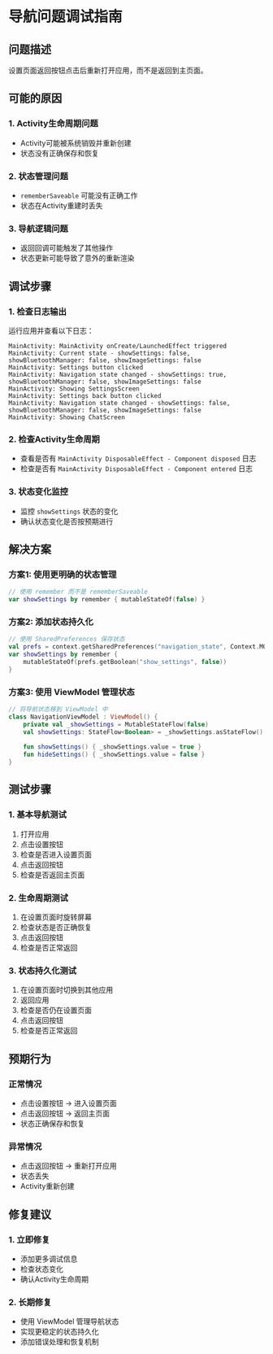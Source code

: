 # 导航问题调试指南

## 问题描述
设置页面返回按钮点击后重新打开应用，而不是返回到主页面。

## 可能的原因

### 1. Activity生命周期问题
- Activity可能被系统销毁并重新创建
- 状态没有正确保存和恢复

### 2. 状态管理问题
- `rememberSaveable` 可能没有正确工作
- 状态在Activity重建时丢失

### 3. 导航逻辑问题
- 返回回调可能触发了其他操作
- 状态更新可能导致了意外的重新渲染

## 调试步骤

### 1. 检查日志输出
运行应用并查看以下日志：
```
MainActivity: MainActivity onCreate/LaunchedEffect triggered
MainActivity: Current state - showSettings: false, showBluetoothManager: false, showImageSettings: false
MainActivity: Settings button clicked
MainActivity: Navigation state changed - showSettings: true, showBluetoothManager: false, showImageSettings: false
MainActivity: Showing SettingsScreen
MainActivity: Settings back button clicked
MainActivity: Navigation state changed - showSettings: false, showBluetoothManager: false, showImageSettings: false
MainActivity: Showing ChatScreen
```

### 2. 检查Activity生命周期
- 查看是否有 `MainActivity DisposableEffect - Component disposed` 日志
- 检查是否有 `MainActivity DisposableEffect - Component entered` 日志

### 3. 状态变化监控
- 监控 `showSettings` 状态的变化
- 确认状态变化是否按预期进行

## 解决方案

### 方案1: 使用更明确的状态管理
```kotlin
// 使用 remember 而不是 rememberSaveable
var showSettings by remember { mutableStateOf(false) }
```

### 方案2: 添加状态持久化
```kotlin
// 使用 SharedPreferences 保存状态
val prefs = context.getSharedPreferences("navigation_state", Context.MODE_PRIVATE)
var showSettings by remember { 
    mutableStateOf(prefs.getBoolean("show_settings", false)) 
}
```

### 方案3: 使用 ViewModel 管理状态
```kotlin
// 将导航状态移到 ViewModel 中
class NavigationViewModel : ViewModel() {
    private val _showSettings = MutableStateFlow(false)
    val showSettings: StateFlow<Boolean> = _showSettings.asStateFlow()
    
    fun showSettings() { _showSettings.value = true }
    fun hideSettings() { _showSettings.value = false }
}
```

## 测试步骤

### 1. 基本导航测试
1. 打开应用
2. 点击设置按钮
3. 检查是否进入设置页面
4. 点击返回按钮
5. 检查是否返回主页面

### 2. 生命周期测试
1. 在设置页面时旋转屏幕
2. 检查状态是否正确恢复
3. 点击返回按钮
4. 检查是否正常返回

### 3. 状态持久化测试
1. 在设置页面时切换到其他应用
2. 返回应用
3. 检查是否仍在设置页面
4. 点击返回按钮
5. 检查是否正常返回

## 预期行为

### 正常情况
- 点击设置按钮 → 进入设置页面
- 点击返回按钮 → 返回主页面
- 状态正确保存和恢复

### 异常情况
- 点击返回按钮 → 重新打开应用
- 状态丢失
- Activity重新创建

## 修复建议

### 1. 立即修复
- 添加更多调试信息
- 检查状态变化
- 确认Activity生命周期

### 2. 长期修复
- 使用 ViewModel 管理导航状态
- 实现更稳定的状态持久化
- 添加错误处理和恢复机制

